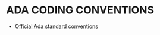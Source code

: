 # ADA CODING CONVENTIONS
 * [Official Ada standard conventions](ftp://ftp.estec.esa.nl/pub/wm/anonymous/wme/bssc/bssc983.pdf)
